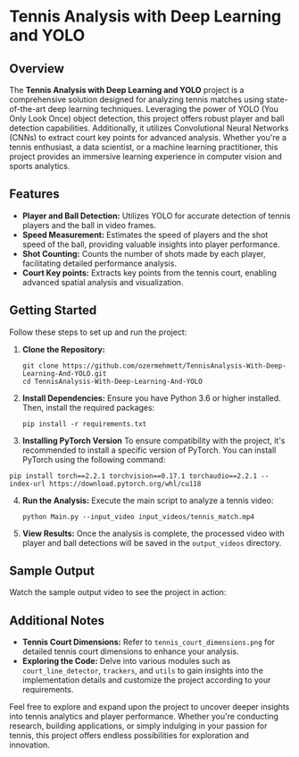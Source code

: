 # Tennis Analysis with Deep Learning and YOLO

## Overview
The **Tennis Analysis with Deep Learning and YOLO** project is a comprehensive solution designed for analyzing tennis matches using
state-of-the-art deep learning techniques. Leveraging the power of YOLO (You Only Look Once) 
object detection, this project offers robust player and ball detection capabilities.
Additionally, it utilizes Convolutional Neural Networks (CNNs) to extract court 
key points for advanced analysis. Whether you're a tennis enthusiast, a data scientist, or a machine learning practitioner, 
this project provides an immersive learning experience in computer vision and sports analytics.

## Features
- **Player and Ball Detection:** Utilizes YOLO for accurate detection of tennis players and the ball in video frames.
- **Speed Measurement:** Estimates the speed of players and the shot speed of the ball, providing valuable insights into player performance.
- **Shot Counting:** Counts the number of shots made by each player, facilitating detailed performance analysis.
- **Court Key points:** Extracts key points from the tennis court, enabling advanced spatial analysis and visualization.

## Getting Started
Follow these steps to set up and run the project:

1. **Clone the Repository:**
   ```
   git clone https://github.com/ozermehmett/TennisAnalysis-With-Deep-Learning-And-YOLO.git
   cd TennisAnalysis-With-Deep-Learning-And-YOLO
   ```

2. **Install Dependencies:**
   Ensure you have Python 3.6 or higher installed. Then, install the required packages:
   ```
   pip install -r requirements.txt
   ```
3.  **Installing PyTorch Version**
   To ensure compatibility with the project, it's recommended to install a specific version of PyTorch. You can install PyTorch using the following command:
   ```
   pip install torch==2.2.1 torchvision==0.17.1 torchaudio==2.2.1 --index-url https://download.pytorch.org/whl/cu118
   ```

4. **Run the Analysis:**
   Execute the main script to analyze a tennis video:
   ```
   python Main.py --input_video input_videos/tennis_match.mp4
   ```

5. **View Results:**
   Once the analysis is complete, the processed video with player and ball detections will be saved in the `output_videos` directory.
## Sample Output
 Watch the sample output video to see the project in action:

## Additional Notes
- **Tennis Court Dimensions:** Refer to `tennis_court_dimensions.png` for detailed tennis court dimensions to enhance your analysis.
- **Exploring the Code:** Delve into various modules such as `court_line_detector`, `trackers`, and `utils` to gain insights into the implementation details and customize the project according to your requirements.

Feel free to explore and expand upon the project to uncover deeper insights into tennis analytics and player performance. Whether you're conducting research, building applications, or simply indulging in your passion for tennis, this project offers endless possibilities for exploration and innovation.
